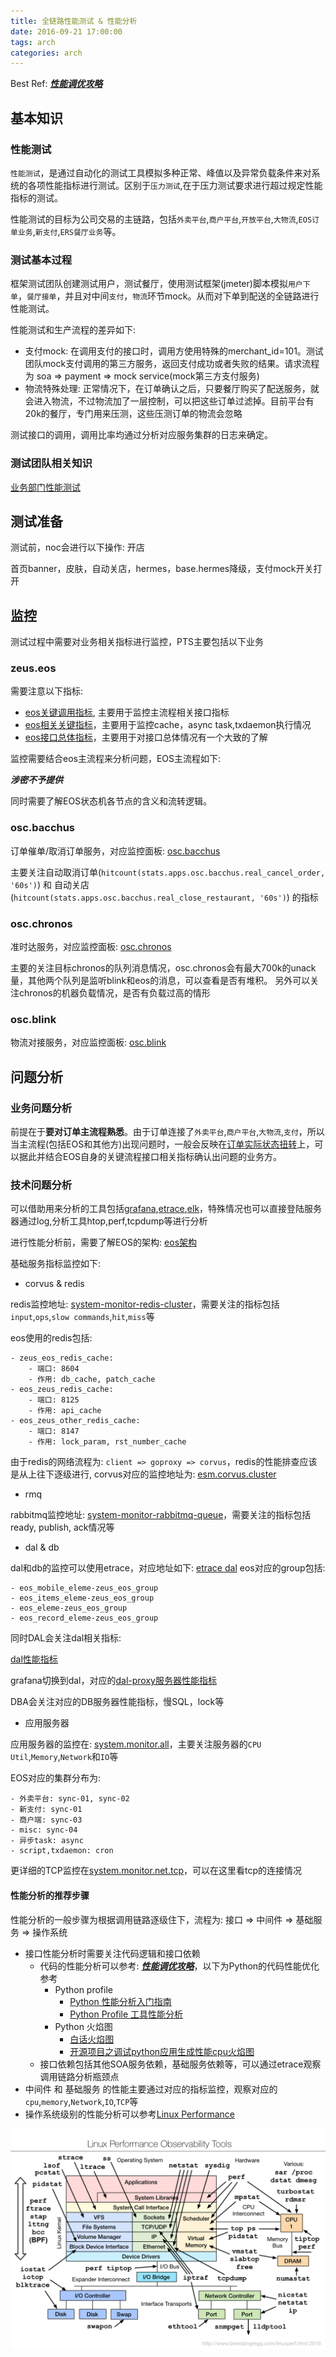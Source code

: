 ```yaml
---
title: 全链路性能测试 & 性能分析
date: 2016-09-21 17:00:00
tags: arch
categories: arch
---
```


Best Ref: ***[性能调优攻略](http://coolshell.cn/articles/7490.html)***

## 基本知识

### 性能测试

`性能测试`，是通过自动化的测试工具模拟多种正常、峰值以及异常负载条件来对系统的各项性能指标进行测试。区别于`压力测试`,在于压力测试要求进行超过规定性能指标的测试。

性能测试的目标为公司交易的主链路，包括`外卖平台`,`商户平台`,`开放平台`,`大物流`,`EOS订单业务`,`新支付`,`ERS餐厅业务`等。

### 测试基本过程

框架测试团队创建测试用户，测试餐厅，使用测试框架(jmeter)脚本模拟`用户下单`，`餐厅接单`，并且对中间`支付`，`物流`环节mock。从而对下单到配送的全链路进行性能测试。

性能测试和生产流程的差异如下:

- 支付mock: 在调用支付的接口时，调用方使用特殊的merchant_id=101。测试团队mock支付调用的第三方服务，返回支付成功或者失败的结果。请求流程为 soa => payment => mock service(mock第三方支付服务)
- 物流特殊处理: 正常情况下，在订单确认之后，只要餐厅购买了配送服务，就会进入物流，不过物流加了一层控制，可以把这些订单过滤掉。目前平台有20k的餐厅，专门用来压测，这些压测订单的物流会忽略

测试接口的调用，调用比率均通过分析对应服务集群的日志来确定。


### 测试团队相关知识

[业务部门性能测试](http://wiki.ele.to:8090/pages/viewpage.action?pageId=20324754)

## 测试准备

测试前，noc会进行以下操作: 开店

首页banner，皮肤，自动关店，hermes，base.hermes降级，支付mock开关打开

## 监控

测试过程中需要对业务相关指标进行监控，PTS主要包括以下业务

### zeus.eos

需要注意以下指标:

- [eos关键调用指标](https://t.elenet.me/dashboard/dashboard/db/eos-guan-jian-diao-yong-zhi-biao), 主要用于监控主流程相关接口指标
- [eos相关关键指标](https://t.elenet.me/dashboard/dashboard/db/eos-xiang-guan-guan-jian-zhong-yao-zhi-biao)，主要用于监控cache，async task,txdaemon执行情况
- [eos接口总体指标](https://t.elenet.me/dashboard/dashboard/db/eos-jie-kou-zong-ti-zhi-biao)，主要用于对接口总体情况有一个大致的了解

监控需要结合eos主流程来分析问题，EOS主流程如下:

***涉密不予提供***

同时需要了解EOS状态机各节点的含义和流转逻辑。


### osc.bacchus

订单催单/取消订单服务，对应监控面板: [osc.bacchus](https://t.elenet.me/dashboard/dashboard/db/osc-bacchus)

主要关注自动取消订单(`hitcount(stats.apps.osc.bacchus.real_cancel_order, '60s')`) 和 自动关店(`hitcount(stats.apps.osc.bacchus.real_close_restaurant, '60s')`) 的指标

### osc.chronos

准时达服务，对应监控面板: [osc.chronos](https://t.elenet.me/dashboard/dashboard/db/osc-chronos-zhun-shi-da-jian-kong-kan-ban)

主要的关注目标chronos的队列消息情况，osc.chronos会有最大700k的unack量，其他两个队列是监听blink和eos的消息，可以查看是否有堆积。 
另外可以关注chronos的机器负载情况，是否有负载过高的情形

### osc.blink

物流对接服务，对应监控面板: [osc.blink](https://t.elenet.me/dashboard/dashboard/db/blink)

## 问题分析

### 业务问题分析

前提在于**要对订单主流程熟悉**。由于订单连接了`外卖平台`,`商户平台`,`大物流`,`支付`，所以当主流程(包括EOS和其他方)出现问题时，一般会反映在[订单实际状态扭转](https://t.elenet.me/dashboard/dashboard/db/eos-guan-jian-diao-yong-zhi-biao?from=now-30m&to=now&panelId=43&fullscreen)上，可以据此并结合EOS自身的关键流程接口相关指标确认出问题的业务方。

### 技术问题分析

可以借助用来分析的工具包括[grafana](https://t.elenet.me/dashboard/),[etrace](http://etrace.elenet.me/),[elk](http://elk.elenet.me/)，特殊情况也可以直接登陆服务器通过log,分析工具htop,perf,tcpdump等进行分析

进行性能分析前，需要了解EOS的架构: [eos架构](http://wiki.ele.to:8090/pages/viewpage.action?pageId=26612648)

基础服务指标监控如下:

- corvus & redis

redis监控地址: [system-monitor-redis-cluster](https://t.elenet.me/dashboard/dashboard/db/system-monitor-redis-cluster)，需要关注的指标包括`input`,`ops`,`slow commands`,`hit`,`miss`等

eos使用的redis包括:

	- zeus_eos_redis_cache:
		- 端口: 8604 
		- 作用: db_cache, patch_cache
	- eos_zeus_redis_cache:
		- 端口: 8125 
		- 作用: api_cache
	- eos_zeus_other_redis_cache:
		- 端口: 8147 
		- 作用: lock_param, rst_number_cache

由于redis的网络流程为: `client => goproxy => corvus`，redis的性能排查应该是从上往下逐级进行, corvus对应的监控地址为: [esm.corvus.cluster](https://t.elenet.me/dashboard/dashboard/db/esm-corvus-cluster?var-cluster=eos_zeus_other_redis_cache&var-machine=xg-zeus-eos-redis-1&from=now-30m&to=now)

- rmq

rabbitmq监控地址: [system-monitor-rabbitmq-queue](https://t.elenet.me/dashboard/dashboard/db/system-monitor-rabbitmq-queue)，需要关注的指标包括ready, publish, ack情况等

- dal & db

dal和db的监控可以使用etrace，对应地址如下: [etrace dal](http://etrace.elenet.me/main2.html#/dal/sql) eos对应的group包括:
	
	- eos_mobile_eleme-zeus_eos_group
	- eos_items_eleme-zeus_eos_group
	- eos_eleme-zeus_eos_group
	- eos_record_eleme-zeus_eos_group

同时DAL会关注dal相关指标:

[dal性能指标](https://t.elenet.me/dashboard/dashboard/db/dalxing-neng-zhi-biao-xg?var-group=eos_eleme-zeus_eos_group&var-group=login_eleme-biz_member_group)

grafana切换到dal，对应的[dal-proxy服务器性能指标](https://t.elenet.me/dashboard/dashboard/db/system-monitor)

DBA会关注对应的DB服务器性能指标，慢SQL，lock等

- 应用服务器

应用服务器的监控在: [system.monitor.all](https://t.elenet.me/dashboard/dashboard/db/system-monitor-all)，主要关注服务器的`CPU Util`,`Memory`,`Network`和`IO`等

EOS对应的集群分布为:

	- 外卖平台: sync-01, sync-02
	- 新支付: sync-01
	- 商户端: sync-03
	- misc: sync-04
	- 异步task: async
	- script,txdaemon: cron

更详细的TCP监控在[system.monitor.net.tcp](https://t.elenet.me/dashboard/dashboard/db/system-monitor-net-tcp?var-machine=qcr-zeus-eos-async-19&var-machine=qcr-zeus-eos-async-20&var-machine=qcr-zeus-eos-sync1-11&var-machine=xg-dtcase-master-01&from=now-12h&to=now)，可以在这里看tcp的连接情况

#### 性能分析的推荐步骤

性能分析的一般步骤为根据调用链路逐级住下，流程为: 接口 => 中间件 => 基础服务 => 操作系统

- 接口性能分析时需要关注代码逻辑和接口依赖
	- 代码的性能分析可以参考: ***[性能调优攻略](http://coolshell.cn/articles/7490.html)***，以下为Python的代码性能优化参考
		- Python profile
			- [Python 性能分析入门指南](https://segmentfault.com/a/1190000000616798)
			- [Python Profile 工具性能分析](http://chenxiaoyu.org/2013/08/28/python-profile.html)
		- Python 火焰图
			- [白话火焰图](http://huoding.com/2016/08/18/531) 
			- [开源项目之调试python应用生成性能cpu火焰图](http://xiaorui.cc/2015/10/22/%E5%BC%80%E6%BA%90%E9%A1%B9%E7%9B%AE%E4%B9%8B%E8%B0%83%E8%AF%95python%E5%BA%94%E7%94%A8%E7%94%9F%E6%88%90%E6%80%A7%E8%83%BDcpu%E7%81%AB%E7%84%B0%E5%9B%BE/)    
	- 接口依赖包括其他SOA服务依赖，基础服务依赖等，可以通过etrace观察调用链路分析瓶颈点
- 中间件 和 基础服务 的性能主要通过对应的指标监控，观察对应的`cpu`,`memory`,`Network`,`IO`,`TCP`等
- 操作系统级别的性能分析可以参考[Linux Performance](http://www.brendangregg.com/linuxperf.html)

![linux_observability_tools](load-testing-and-performance/linux_observability_tools.png)


